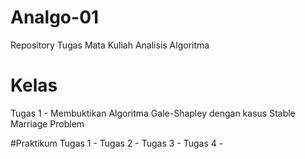 # Analgo-01
Repository Tugas Mata Kuliah Analisis Algoritma

# Kelas
Tugas 1 - Membuktikan Algoritma Gale-Shapley dengan kasus Stable Marriage Problem

#Praktikum
Tugas 1 -
Tugas 2 -
Tugas 3 -
Tugas 4 -
